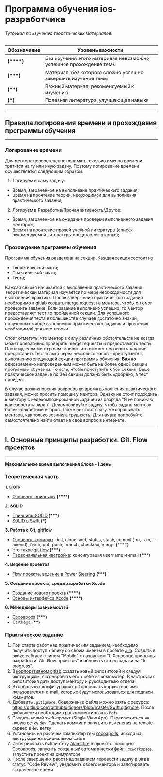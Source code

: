 # Программа обучения ios-разработчика
###### Туториал по изучению теоретических материалов:
Обозначение    | Уровень важности
--------|-------------------------------------------------------------------------------
**(\*\*\*\*)**   | Без изучения этого материала невозможно успешное прохождение темы
**(\*\*\*)**     | Материал, без которого сложно успешно завершить изучение темы
**(\*\*)**       | Важный материал, рекомендуемый к изучению
**(\*)**         | Полезная литература, улучшающая навыки

---
## Правила логирования времени и прохождения программы обучения
---
### Логирование времени
Для ментора первостепенно понимать, сколько именно времени тратится на ту или иную задачу. Поэтому логирование времени осуществяется следующим образом.

1. Логируем в саму задачу:
+ Время, затраченное на выполнение практического задания;
+ Время на прочтение теории, необходимой для выполнения практического задания;

2. Логируем в Разработка/Прочая активность/Другое:
+ Время, затраченное на ожидание проверки выполненного задания ментором;
+ Время на прочтение прочей учебной литературы (список рекомендуемой литературы представлен в конце);

### Прохождение программы обучения
 Программа обучения разделена на секции. Каждая секция состоит из
 + Теоретической части;
 + Практической части;
 + Теста;

 Каждая секция начинается с выполнения практического задания. Теоретический материал изучается по мере необходимости для выполнения практики. После завершения практического задания необходимо в gitlab создать merge request на ментора, чтобы он смог проверить задание. Если задание выполнено успешно, то ментор предоставляет тест по пройденной секции. Для успешного прохождения теста в большинстве случаев достаточно знаний, полученных в ходе выполнения практического задания и прочтения необходимой для него теории.

 Стоит отметить, что ментор в силу различных обстоятельств не всегда может оперативно проверять merge request'ы и предоставлять тесты. Поэтому, если ментор вам говорит, что сможет проверить задание/предоставить тест только через несколько часов - приступайте к выполнению следующей секции программы обучения.
 **Важно** одновременно непроверенным может быть не более одной секции программы обучения. То есть, чтобы приступить к 5ой секции, Ваше практическое задание по 3ей секции должно быть одобрено, а тест пройден.


 В случае возникновения вопросов во время выполнения практического задания, можно просить помощи у ментора. Однако не стоит подходить к ментору с недекомпозированной задачей из разряда "Я не понимаю, как сверстать экран". Декомпозируйте задачу, чтобы задать ментору более конкретный вопрос. Также не стоит сразу же спрашивать ментора, как только возникла трудность. Для начала попробуйте самостоятельно найти ответ на свой вопрос в интернете.

---
## I. Основные принципы разработки. Git. Flow проектов
---

**Максимальное время выполнения блока - 1 день**

### Теоретическая часть

**1. ООП:**
+ [Основные принципы](https://progstudy.ru/index.php/sm/article/ob-ektno-orientirovannoe-programmirovanie)  **(\*\*\*\*)**

**2. SOLID**
+ [Принципы SOLID](https://ru.wikipedia.org/wiki/SOLID_(%D0%BE%D0%B1%D1%8A%D0%B5%D0%BA%D1%82%D0%BD%D0%BE-%D0%BE%D1%80%D0%B8%D0%B5%D0%BD%D1%82%D0%B8%D1%80%D0%BE%D0%B2%D0%B0%D0%BD%D0%BD%D0%BE%D0%B5_%D0%BF%D1%80%D0%BE%D0%B3%D1%80%D0%B0%D0%BC%D0%BC%D0%B8%D1%80%D0%BE%D0%B2%D0%B0%D0%BD%D0%B8%D0%B5))  **(\*\*\*)**
+ [SOLID в Swift](https://medium.com/@vinodhswamy/solid-principles-in-swift-7dc2b793fd68) **(\*)**

**3. Работа с Git, gitflow**
+ [Основные команды](https://git-scm.com/book/ru/v2) : init, clone, add, status, stash, commit (-m, -am, --amend), fetch, pull, push, branch, checkout, merge **(\*\*\*\*)**
+ Что такое [git flow](https://kb.simbirsoft.com/article/gitflow-method-overview/) **(\*\*\*\)**
+ [Первоначальная настройка](https://git-scm.com/book/ru/v2/%D0%92%D0%B2%D0%B5%D0%B4%D0%B5%D0%BD%D0%B8%D0%B5-%D0%9F%D0%B5%D1%80%D0%B2%D0%BE%D0%BD%D0%B0%D1%87%D0%B0%D0%BB%D1%8C%D0%BD%D0%B0%D1%8F-%D0%BD%D0%B0%D1%81%D1%82%D1%80%D0%BE%D0%B9%D0%BA%D0%B0-Git): конфигурация username и email **(\*\*\*\)**

**4. Ведение проектов**
+  [Flow проекта, ведение в Power Steering](https://kb.simbirsoft.com/article/tasktracker/) **(\*\*\*\)**

**5. Создание проекта, среда разработки Xcode**
+ [Создание нового проекта](https://developer.apple.com/library/content/referencelibrary/GettingStarted/DevelopiOSAppsSwift/BuildABasicUI.html#//apple_ref/doc/uid/TP40015214-CH5-SW3) **(\*\*\*\*)**
+ [Основы интерфейса Xcode](https://developer.apple.com/library/content/referencelibrary/GettingStarted/DevelopiOSAppsSwift/BuildABasicUI.html#//apple_ref/doc/uid/TP40015214-CH5-SW4) **(\*\*\*\*)**

**6. Менеджеры зависимостей**
+ [Cocoapods](https://cocoapods.org/) **(\*\*\*\)**
+ [Carthage](https://github.com/Carthage/Carthage) **(\*\*\)**


### Практическое задание
1. При старте работ над практическим заданием, необходимо получить доступ к эпику со своим именем в проекте [Jira](https://jira.simbirsoft.com/projects/EDUMOBILE/issues/). Создать в эпике сабтаск с типом "Mobile" с названием "I. Основные принципы разработки. Git. Flow проектов" и обновить статус задачи на "In progress".
2. В [корпоративном gitlab](http://gitlab.simbirsoft/) создать новый репозиторий и следуя инструкциям, склонировать его к себе на компьютер. В настройках репозитория дать доступ ментору и руководителю отдела.
3.  В глобальных конфигурациях git прописать корректное имя пользователя и e-mail, которые будут использоваться для подписи коммитов.
4. Добавить `.gitignore`. Содержание файла можно взять с ресурса: https://github.com/github/gitignore/blob/master/Swift.gitignore. После добавления необходимо раскомментировать `Pods`.
5. Создать новый swift-проект (Single View App). Переключиться на новую ветку `dev`. Cделать коммит и запушить изменения на remote-сервер в `dev` ветку
6. Установить на рабочем компьютер гем [cocoapods](https://cocoapods.org/), исходя из инструкции на официальном сайте
7. Интегрировать библиотеку [Alamofire](https://github.com/Alamofire/Alamofire) в проект с помощью Cocoapods, запусить созданный автоматически файл `.xcworkspace`, запустить проект на симуляторе
8. После завершения работ над заданием перевести задачу в Jira в статус "Code Review", уведомить своего ментора и залогировать затраченное время.

